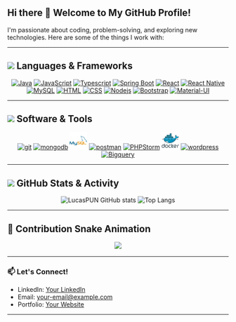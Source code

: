 ## Hi there 👋 Welcome to My GitHub Profile!

I'm passionate about coding, problem-solving, and exploring new technologies. Here are some of the things I work with:

---

## <img src="https://media.giphy.com/media/HwBlFQZFcAoUcPHZdX/giphy.gif" height="25"> Languages & Frameworks

<p align="center">
  <a href="https://www.java.com/"><img alt="Java" src="https://img.shields.io/badge/Java-red?logo=java&logoColor=white"></a>
  <a href="https://developer.mozilla.org/en-US/docs/Web/JavaScript"><img alt="JavaScript" src="https://img.shields.io/badge/JavaScript-F7DF1E?logo=javascript&logoColor=black"></a>
  <a href="https://www.typescriptlang.org/"><img alt="Typescript" src="https://img.shields.io/badge/TypeScript-blue?logo=typescript&logoColor=white"></a>
  <a href="https://spring.io/projects/spring-boot"><img alt="Spring Boot" src="https://img.shields.io/badge/Spring_Boot-6DB33F?logo=spring-boot&logoColor=white"></a>
  <a href="https://reactjs.org/"><img alt="React" src="https://img.shields.io/badge/React-61DAFB?logo=react&logoColor=white"></a>
  <a href="https://reactnative.dev/"><img alt="React Native" src="https://img.shields.io/badge/React_Native-61DAFB?logo=react&logoColor=white"></a>
  <a href="https://www.mysql.com/"><img alt="MySQL" src="https://img.shields.io/badge/MySQL-025E8C?logo=database&logoColor=white"></a>
  <a href="https://developer.mozilla.org/en-US/docs/Learn/Getting_started_with_the_web/HTML_basics"><img alt="HTML" src="https://img.shields.io/badge/HTML-orange?logo=html5&logoColor=black"></a>
  <a href="https://developer.mozilla.org/en-US/docs/Web/CSS"><img alt="CSS" src="https://img.shields.io/badge/CSS-blue?logo=css3&logoColor=white"></a>
  <a href="https://nodejs.org/en/"><img alt="Nodejs" src="https://img.shields.io/badge/Nodejs-darkgreen?logo=node.js&logoColor=black"></a>
  <a href="https://getbootstrap.com/"><img alt="Bootstrap" src="https://img.shields.io/badge/Bootstrap-mediumpurple?logo=bootstrap&logoColor=white"></a>
  <a href="https://mui.com/"><img alt="Material-UI" src="https://img.shields.io/badge/MUI-007FFF?logo=mui&logoColor=white"></a>
</p>

---

## <img src="https://media.giphy.com/media/iDaCeaKrHhUI1I8e2b/giphy.gif" height="25"> Software & Tools

<p align="center">
  <a href="https://git-scm.com/" target="_blank"><img src="https://media.giphy.com/media/kH1DBkPNyZPOk0BxrM/giphy.gif" alt="git" width="40" height="40"/></a> 
  <a href="https://www.mongodb.com/" target="_blank"><img src="https://media.giphy.com/media/tAjb5pyCEBhEb8jWxC/giphy.gif" alt="mongodb" width="40" height="40"/></a>
  <a href="https://www.mysql.com/" target="_blank"><img src="https://raw.githubusercontent.com/devicons/devicon/master/icons/mysql/mysql-original-wordmark.svg" alt="mysql" width="40" height="40"/></a> 
  <a href="https://postman.com" target="_blank"><img src="https://www.vectorlogo.zone/logos/getpostman/getpostman-icon.svg" alt="postman" width="40" height="40"/></a> 
  <a href="https://www.jetbrains.com/phpstorm/" target="_blank"><img src="https://media.giphy.com/media/TuGVzbywNqfOpw1VWi/giphy.gif" alt="PHPStorm" width="40" height="40"/></a> 
  <a href="https://www.docker.com/" target="_blank"><img src="https://raw.githubusercontent.com/devicons/devicon/master/icons/docker/docker-original-wordmark.svg" alt="docker" width="40" height="40"/></a>
  <a href="https://wordpress.com/" target="_blank"><img src="https://media.giphy.com/media/kyicnsZl8wJ6CBiZHo/giphy.gif" alt="wordpress" width="40" height="40"/></a>
  <a href="https://cloud.google.com/bigquery/" target="_blank"><img src="https://miro.medium.com/max/500/1*5xYx2KgLQaTN8l3yFidiiA.png" alt="Bigquery" width="40" height="40"/></a>
</p>

---

## <img src="https://media.giphy.com/media/UuMQr6r2SyVEKUw1Yk/giphy.gif" height="25"> GitHub Stats & Activity

<p align="center">
  <img src="https://github-readme-stats.vercel.app/api?username=LucasPUN&show_icons=true&theme=dark" alt="LucasPUN GitHub stats" width="50%">
  <img src="https://github-readme-stats.vercel.app/api/top-langs?username=LucasPUN&show_icons=true&theme=dark&locale=en&layout=compact" alt="Top Langs" width="50%">
</p>

---

## 🎲 Contribution Snake Animation
<p align="center">
  <img src="https://github.com/LucasPUN/LucasPUN/blob/output/github-contribution-grid-snake.svg">
</p>

---

### 📫 Let's Connect!

- LinkedIn: [Your LinkedIn](https://www.linkedin.com/in/your-profile)
- Email: your-email@example.com
- Portfolio: [Your Website](https://your-website.com)

---

